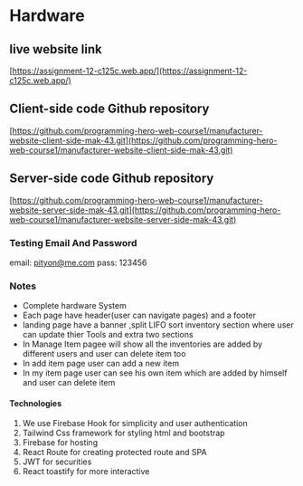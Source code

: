 # Hardware 

## live website link 
[https://assignment-12-c125c.web.app/](https://assignment-12-c125c.web.app/)

## Client-side code Github repository 
[https://github.com/programming-hero-web-course1/manufacturer-website-client-side-mak-43.git](https://github.com/programming-hero-web-course1/manufacturer-website-client-side-mak-43.git)

##  Server-side code Github repository 
[https://github.com/programming-hero-web-course1/manufacturer-website-server-side-mak-43.git](https://github.com/programming-hero-web-course1/manufacturer-website-server-side-mak-43.git)

### Testing Email  And Password
 email: pityon@me.com  pass: 123456

### Notes 

 * Complete hardware System 
 * Each page have header(user can navigate pages) and a footer 
 * landing page have a banner ,split LIFO sort  inventory section where user can update thier Tools  and extra two sections 
 * In Manage Item pagee will show all the inventories are added by different users  and user can delete item  too 
 * In add item page user can add a new item  
 * In my item page user can see his own item which are added by himself and user can delete item 

 #### Technologies 

1. We use Firebase Hook for simplicity and user authentication 
2. Tailwind Css framework for styling html and bootstrap
3. Firebase for hosting
4. React Route for creating protected route and SPA
5. JWT for securities 
6. React toastify for more interactive 

 